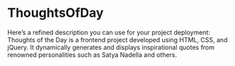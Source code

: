 # ThoughtsOfDay
 Here’s a refined description you can use for your project deployment:  Thoughts of the Day is a frontend project developed using HTML, CSS, and jQuery. It dynamically generates and displays inspirational quotes from renowned personalities such as Satya Nadella and others.
